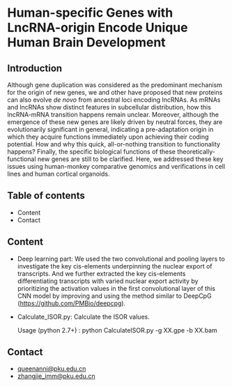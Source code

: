 # **Human-specific Genes with LncRNA-origin Encode Unique Human Brain Development**

## Introduction

Although gene duplication was considered as the predominant mechanism for the origin of new genes, we and other have proposed that new proteins can also evolve *de novo* from ancestral loci encoding lncRNAs. As mRNAs and lncRNAs show distinct features in subcellular distribution, how this lncRNA-mRNA transition happens remain unclear. Moreover, although the emergence of these new genes are likely driven by neutral forces, they are evolutionarily significant in general, indicating a pre-adaptation origin in which they acquire functions immediately upon achieving their coding potential. How and why this quick, all-or-nothing transition to functionality happens? Finally, the specific biological functions of these theoretically-functional new genes are still to be clarified. Here, we addressed these key issues using human-monkey comparative genomics and verifications in cell lines and human cortical organoids.


## Table of contents

- Content
- Contact

## Content

- Deep learning part: We used the two convolutional and pooling layers to investigate the key cis-elements underpinning the nuclear export of transcripts. And we further extracted the key cis-elements differentiating transcripts with varied nuclear export activity by prioritizing the activation values in the first convolutional layer of this CNN model by improving and using the method similar to DeepCpG (https://github.com/PMBio/deepcpg).

- Calculate_ISOR.py: Calculate the ISOR values.

  Usage (python 2.7+) : python CalculateISOR.py -g XX.gpe -b XX.bam 

## Contact

- queenanni@pku.edu.cn 
- zhangjie_imm@pku.edu.cn
